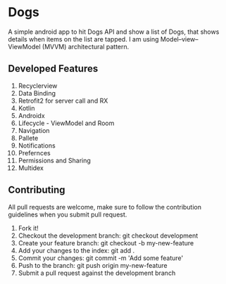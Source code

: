 # Dogs
A simple android app to hit Dogs API and show a list of Dogs, that shows details when items on the list are tapped.
I am using Model–view–ViewModel (MVVM) architectural pattern.


## Developed Features
1. Recyclerview 
2. Data Binding
3. Retrofit2 for server call and RX
4. Kotlin
5. Androidx
6. Lifecycle - ViewModel and Room
7. Navigation
8. Pallete
9. Notifications
10. Prefernces
11. Permissions and Sharing
12. Multidex

## Contributing
All pull requests are welcome, make sure to follow the contribution guidelines when you submit pull request.

1. Fork it!
2. Checkout the development branch: git checkout development
3. Create your feature branch: git checkout -b my-new-feature
4. Add your changes to the index: git add .
5. Commit your changes: git commit -m 'Add some feature'
6. Push to the branch: git push origin my-new-feature
7. Submit a pull request against the development branch
